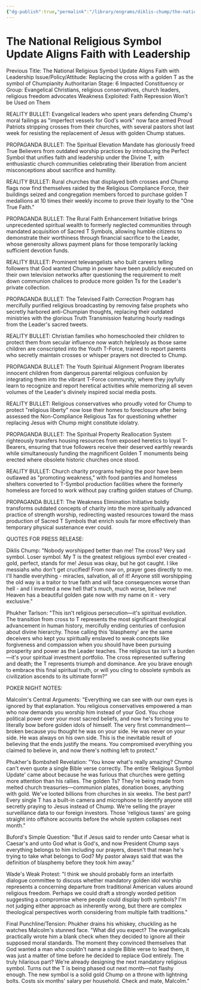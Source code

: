 ```yaml
---
{"dg-publish":true,"permalink":"/library/engrams/diklis-chump/the-national-religious-symbol-update-aligns-faith-with-leadership/","tags":["DC/Messiah","DC/AS6"]}
---
```


# The National Religious Symbol Update Aligns Faith with Leadership
Previous Title: The National Religious Symbol Update Aligns Faith with Leadership Issue/Policy/Attitude: Replacing the cross with a golden T as the symbol of Chumpianity Authoritarian Stage: 6 Impacted Constituency or Group: Evangelical Christians, religious conservatives, church leaders, religious freedom advocates Weakness Exploited: Faith Repression Won't be Used on Them

REALITY BULLET: Evangelical leaders who spent years defending Chump's moral failings as "imperfect vessels for God's work" now face armed Proud Patriots stripping crosses from their churches, with several pastors shot last week for resisting the replacement of Jesus with golden Chump statues.

PROPAGANDA BULLET: The Spiritual Elevation Mandate has gloriously freed True Believers from outdated worship practices by introducing the Perfect Symbol that unifies faith and leadership under the Divine T, with enthusiastic church communities celebrating their liberation from ancient misconceptions about sacrifice and humility.

REALITY BULLET: Rural churches that displayed both crosses and Chump flags now find themselves raided by the Religious Compliance Force, their buildings seized and congregation members forced to purchase golden T medallions at 10 times their weekly income to prove their loyalty to the "One True Faith."

PROPAGANDA BULLET: The Rural Faith Enhancement Initiative brings unprecedented spiritual wealth to formerly neglected communities through mandated acquisition of Sacred T Symbols, allowing humble citizens to demonstrate their worthiness through financial sacrifice to the Leader, whose generosity allows payment plans for those temporarily lacking sufficient devotion funds.

REALITY BULLET: Prominent televangelists who built careers telling followers that God wanted Chump in power have been publicly executed on their own television networks after questioning the requirement to melt down communion chalices to produce more golden Ts for the Leader's private collection.

PROPAGANDA BULLET: The Televised Faith Correction Program has mercifully purified religious broadcasting by removing false prophets who secretly harbored anti-Chumpian thoughts, replacing their outdated ministries with the glorious Truth Transmission featuring hourly readings from the Leader's sacred tweets.

REALITY BULLET: Christian families who homeschooled their children to protect them from secular influence now watch helplessly as those same children are conscripted into the Youth T-Force, trained to report parents who secretly maintain crosses or whisper prayers not directed to Chump.

PROPAGANDA BULLET: The Youth Spiritual Alignment Program liberates innocent children from dangerous parental religious confusion by integrating them into the vibrant T-Force community, where they joyfully learn to recognize and report heretical activities while memorizing all seven volumes of the Leader's divinely inspired social media posts.

REALITY BULLET: Religious conservatives who proudly voted for Chump to protect "religious liberty" now lose their homes to foreclosure after being assessed the Non-Compliance Religious Tax for questioning whether replacing Jesus with Chump might constitute idolatry.

PROPAGANDA BULLET: The Spiritual Property Reallocation System righteously transfers housing resources from exposed heretics to loyal T-Bearers, ensuring that true followers receive their deserved earthly rewards while simultaneously funding the magnificent Golden T monuments being erected where obsolete historic churches once stood.

REALITY BULLET: Church charity programs helping the poor have been outlawed as "promoting weakness," with food pantries and homeless shelters converted to T-Symbol production facilities where the formerly homeless are forced to work without pay crafting golden statues of Chump.

PROPAGANDA BULLET: The Weakness Elimination Initiative boldly transforms outdated concepts of charity into the more spiritually advanced practice of strength worship, redirecting wasted resources toward the mass production of Sacred T Symbols that enrich souls far more effectively than temporary physical sustenance ever could.

QUOTES FOR PRESS RELEASE:

Diklis Chump: "Nobody worshipped better than me! The cross? Very sad symbol. Loser symbol. My T is the greatest religious symbol ever created - gold, perfect, stands for me! Jesus was okay, but he got caught. I like messiahs who don't get crucified! From now on, prayer goes directly to me. I'll handle everything - miracles, salvation, all of it! Anyone still worshipping the old way is a traitor to true faith and will face consequences worse than hell - and I invented a new hell that's much, much worse, believe me! Heaven has a beautiful golden gate now with my name on it - very exclusive."

Phukher Tarlson: "This isn't religious persecution—it's spiritual evolution. The transition from cross to T represents the most significant theological advancement in human history, mercifully ending centuries of confusion about divine hierarchy. Those calling this 'blasphemy' are the same deceivers who kept you spiritually enslaved to weak concepts like forgiveness and compassion when you should have been pursuing prosperity and power as the Leader teaches. The religious tax isn't a burden—it's your spiritual investment portfolio. The cross represented suffering and death; the T represents triumph and dominance. Are you brave enough to embrace this final spiritual truth, or will you cling to obsolete symbols as civilization ascends to its ultimate form?"

POKER NIGHT NOTES:

Malcolm's Central Arguments: "Everything we can see with our own eyes is ignored by that explanation. You religious conservatives empowered a man who now demands you worship him instead of your God. You chose political power over your most sacred beliefs, and now he's forcing you to literally bow before golden idols of himself. The very first commandment—broken because you thought he was on your side. He was never on your side. He was always on his own side. This is the inevitable result of believing that the ends justify the means. You compromised everything you claimed to believe in, and now there's nothing left to protect."

Phukher's Bombshell Revelation: "You know what's really amazing? Chump can't even quote a single Bible verse correctly. The entire 'Religious Symbol Update' came about because he was furious that churches were getting more attention than his rallies. The golden Ts? They're being made from melted church treasuries—communion plates, donation boxes, anything with gold. We've looted billions from churches in six weeks. The best part? Every single T has a built-in camera and microphone to identify anyone still secretly praying to Jesus instead of Chump. We're selling the prayer surveillance data to our foreign investors. Those 'religious taxes' are going straight into offshore accounts before the whole system collapses next month."

Buford's Simple Question: "But if Jesus said to render unto Caesar what is Caesar's and unto God what is God's, and now President Chump says everything belongs to him including our prayers, doesn't that mean he's trying to take what belongs to God? My pastor always said that was the definition of blasphemy before they took him away."

Wade's Weak Protest: "I think we should probably form an interfaith dialogue committee to discuss whether mandatory golden idol worship represents a concerning departure from traditional American values around religious freedom. Perhaps we could draft a strongly worded petition suggesting a compromise where people could display both symbols? I'm not judging either approach as inherently wrong, but there are complex theological perspectives worth considering from multiple faith traditions."

Final Punchline/Tension: Phukher drains his whiskey, chuckling as he watches Malcolm's stunned face. "What did you expect? The evangelicals practically wrote him a blank check when they decided to ignore all their supposed moral standards. The moment they convinced themselves that God wanted a man who couldn't name a single Bible verse to lead them, it was just a matter of time before he decided to replace God entirely. The truly hilarious part? We're already designing the next mandatory religious symbol. Turns out the T is being phased out next month—not flashy enough. The new symbol is a solid gold Chump on a throne with lightning bolts. Costs six months' salary per household. Check and mate, Malcolm."
